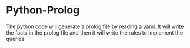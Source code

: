 # Python-Prolog
The python code will generate a prolog file by reading a yaml. It will write the facts in the prolog file and then it will write the rules to implement the queries
